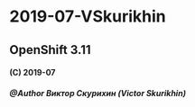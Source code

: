 # 2019-07-VSkurikhin
## OpenShift 3.11

#### (C) 2019-07
##### @Author Виктор Скурихин (Victor Skurikhin)
